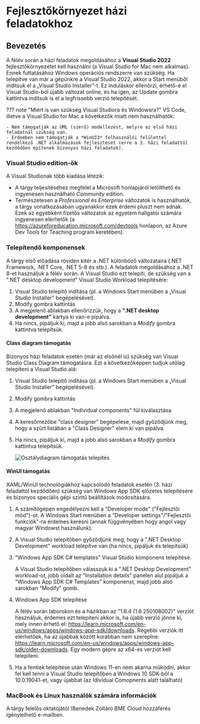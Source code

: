 # Fejlesztőkörnyezet házi feladatokhoz

## Bevezetés

A félév során a házi feladatok megoldásához a **Visual Studio 2022** fejlesztőkörnyezetet kell használni (a Visual Studio for Mac nem alkalmas). Ennek futtatásához Windows operációs rendszerre van szükség.  Ha telepítve van már a gépünkre a Visual Studio 2022, akkor a Start menüből indítsuk el a „Visual Studio Installer”-t. Ez induláskor ellenőrzi, érhető-e el Visual Studio-ból újabb változat online, és ha igen, az Update gombra kattintva indítsuk is el a legfrissebb verzió telepítését.

??? note  "Miért is van szükség Visual Studiora és Windowsra?"
    VS Code, illetve a Visual Studio for Mac a következők miatt nem használhatók:
    
    - Nem támogatják az UML (szerű) modellezést, melyre az első házi feladatnál szükség van.
    - Érdemben nem támogatják a *WinUI3* felhasználói felülettel rendelkező .NET alkalmazások fejlesztését (erre a 3. házi feladattól kezdődően építenek bizonyos házi feladatok).

### Visual Studio edition-ök

A Visual Studionak több kiadása létezik:

- A tárgy teljesítéséhez megfelel a Microsoft honlapjáról letölthető és ingyenesen használható *Community* edition.
- Természetesen a *Professional* és *Enterprise* változatok is használhatók, a tárgy vonatkozásában ugyanakkor ezek érdemi pluszt nem adnak. Ezek az egyébként fizetős változatok az egyetem hallgatói számára ingyenesen elérhetők (a https://azureforeducation.microsoft.com/devtools honlapon, az Azure Dev Tools for Teaching program keretében).

### Telepítendő komponensek

A tárgy első előadása röviden kitér a .NET különböző változataira (.NET Framework, .NET Core, .NET 5-8 és  stb.). A feladatok megoldásához a .NET 8-et használjuk a félév során. A Visual Studio ezt telepíti, de szükség van a ".NET desktop development" Visual Studio Workload telepítésére:

1. Visual Studio telepítő indítása (pl. a Windows Start menüben a „Visual Studio Installer” begépelésével).
2. Modify gombra kattintás
3. A megjelenő ablakban ellenőrizzük, hogy a **".NET desktop development"** kártya ki van-e pipálva.
4. Ha nincs, pipáljuk ki, majd a jobb alsó sarokban a *Modify* gombra kattintva telepítsük.

#### Class diagram támogatás

Bizonyos házi feladatok esetén (már az elsőnél is) szükség van Visual Studio Class Diagram támogatásra. Ezt a következőképpen tudjuk utólag telepíteni a Visual Studio alá:

1. Visual Studio telepítő indítása (pl. a Windows Start menüben a „Visual Studio Installer” begépelésével).
2. Modify gombra kattintás
3. A megjelenő ablakban "Individual components" fül kiválasztása
4. A keresőmezőbe "class designer" begépelése, majd győződjünk meg, hogy a szűrt listában a "Class Designer" elem ki van pipálva.
5. Ha nincs, pipáljuk ki, majd a jobb alsó sarokban a *Modify* gombra kattintva telepítsük.

    ![Osztálydiagram támogatás telepítés](images/install-vs-class-diagram.png)

#### WinUI támogatás

XAML/WinUI technológiákhoz kapcsolódó feladatok esetén (3. házi feladattól kezdődően) szükség van Windows App SDK előzetes telepítésére és bizonyos speciális gépi szintű beállítások módosítására.

1. A számítógépen engedélyezni kell a "Developer mode" ("Fejlesztői mód")-ot. A Windows Start menüben a "Developer settings"/"Fejlesztői funkciók"-ra érdemes keresni (annak függvényében hogy angol vagy magyar Windowst használunk).

2. A Visual Studio telepítőben győződjünk meg, hogy a ".NET Desktop Development" workload telepítve van (ha nincs, pipáljuk és telepítsük)

3. "Windows App SDK C# templates" Visual Studio komponens telepítése.
    
    A Visual Studio telepítőben válasszuk ki a ".NET Desktop Development" workload-ot, jobb oldalt az "Installation details" panelen alul pipáljuk a "Windows App SDK C# Templates" komponenst, majd jobb alsó sarokban "Modify" gomb. 

4. Windows App SDK telepítése
    
    A félév során laborokon és a házikban az "1.6.4 (1.6.250108002)" verziót használjuk, érdemes ezt telepíteni akkor is, ha újabb verzió jönne ki, mely innen érhető el: https://learn.microsoft.com/en-us/windows/apps/windows-app-sdk/downloads. Régebbi verziók itt elérhetőek, ha az újabbak között korábban nem szereplne: https://learn.microsoft.com/en-us/windows/apps/windows-app-sdk/older-downloads. Egy modern gépre az x64-es verziót kell telepíteni.

5. Ha a fentiek telepítése után Windows 11-en nem akarna működni, akkor fel kell tenni a Visual Studio telepítőben a Windows 10 SDK-ból a 10.0.19041-et, vagy újabbat (az Idividual Comopnents alatt található)

### MacBook és Linux használók számára információk

A tárgy felelős oktatójától (Benedek Zoltán) BME Cloud hozzáférés igénylelhető e-mailben.